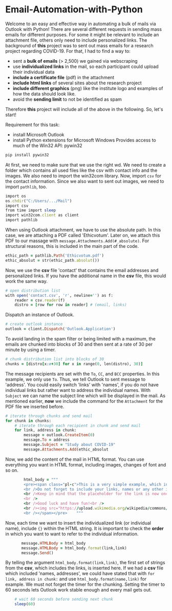 # Email-Automation-with-Python

Welcome to an easy and effective way in automating a bulk of mails via Outlook with Python! There are several different requests in sending mass emails for different purposes. For some it might be relevant to include an attachment file, others only need to include personalized links.
The background of **this** project was to sent out mass emails for a research project regarding COVID-19. For that, I had to find a way to:  

- sent a **bulk of emails** (> 2,500) we gained via webscraping
- use **individualized links** in the mail, so each participant could upload their individual data
- **include a certificate file** (pdf) in the attachment
- **include html links** of several sites about the research project
- **include different graphics** (png) like the institute logo and examples of how the data should look like. 
- avoid the **sending limit** to not be identified as spam

Therefore **this** project will include all of the above in the following. So, let's start!

Requirement for this task: 

- install Microsoft Outlook
- install Python extensions for Microsoft Windows Provides access to much of the Win32 API: pywin32

```ruby
pip install pywin32
```
At first, we need to make sure that we use the right wd. We need to create a folder which contains all used files like the csv with contact info and the images. We also need to import the win32com library. 
Now, import ```csv``` for the contact information. Since we also want to sent out images, we need to import ```pathlib```, too. 

```ruby
import os
os.chdir("C:/Users/.../Mail")
import csv
from time import sleep
import win32com.client as client
import pathlib
```

When using Outlook attachment, we have to use the absolute path. In this case, we are attaching a PDF called 'Ethicvotum'. Later on, we attach this PDF to our massage with ```message.Attachments.Add(#_absolute)```. For structural reasons, this is included in the main part of the code. 

```ruby
ethic_path = pathlib.Path('Ethicvotum.pdf')
ethic_absolut = str(ethic_path.absolut())
```
Now, we use the **csv** file 'contact' that contains the email addresses and personalized links. If you have the additional name in the **csv** file, this would work the same way. 
```ruby
# open distribution list
with open('contact.csv', 'r', newline='') as f:
    reader = csv.reader(f)
    distro = [row for row in reader] # (email, links)
```
Dispatch an instance of Outlook. 
```ruby
# create outlook instance
outlook = client.Dispatch('Outlook.Application')
```
To avoid landing in the spam filter or being limited with a maximum, the emails are chunked into blocks of 30 and then sent at a rate of 30 per minute by using a timer.
```ruby
# chunk distribution list into blocks of 30
chunks = [distro[x:x+30] for x in range(0, len(distro), 30)]
```
The message recipients are set with the ```To```, ```CC```, and ```BCC``` properties. In this example, we only use ```To```. Thus, we tell Outlook to sent message to 'address'. You could easily switch 'links' with 'names', if you do not have individual links but rather want to address the individual names. With ```Subject``` we can name the subject line which will be displayed in the mail. As mentioned earlier, **now** we include the command for the ```Attachment``` for the PDF file we inserted before. 
```ruby
# iterate through chunks and send mail
for chunk in chunks:
    # iterate through each recipient in chunk and send mail
    for link, address in chunk:
        message = outlook.CreateItem(0)
        message.To = address
        message.Subject = "Study about COVID-19"
        message.Attachments.Add(ethic_absolut
```
Now, we add the content of the mail in HTML format. You can use everything you want in HTML format, including images, changes of font and so on. 
```ruby
        html_body = """   
        <pre><span class="pl-c">This is a very simple example, which includes an image from wikipedia.
        <br />Do not forget to include your links, names or any other information you would want to include with '<span style="color: #339966;"><strong>{}</strong></span>'.
        <br />Keep in mind that the placeholder for the link is now once used. So, you would need to use it once again or adjust <br />the <strong>'html_body.format(link,link)           </strong>' to <strong>'html_body.format(link)'</strong>.
        <br />
        <br />Good luck and have fun!<br />
        <br /><img src="https://upload.wikimedia.org/wikipedia/commons/thumb/9/9c/Fender_Jazz-Bass_1966.jpg/320px-Fender_Jazz-Bass_1966.jpg" alt="Jazz Bass" width="320"                 height="940" />
        <br /></span></pre>    """
```
Now, each time we want to insert the individualized link (or individual name), include ```{}``` within the HTML string. 
It is important to check the **order** in which you want to want to refer to the individual information. 

```ruby
       message.HTMLBody = html_body
       message.HTMLBody = html_body.format(link,link)
       message.Send()
```
By telling the  argument ```html_body.format(link,link)```, the first set of strings from the **csv**, which includes the links, is inserted here. If we had a **csv** file which included 'names, addresses', we could have stated that with  ```for link, address in chunk:``` and use ```html_body.format(name,link)``` for example. 
We must not forget the timer for the chunking. Setting the timer to 60 seconds lets Outlook work stable enough and every mail gets out.

```ruby
    # wait 60 seconds before sending next chunk
    sleep(60)
 ```
